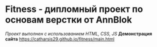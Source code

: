 # Fitness - дипломный проект по основам верстки от AnnBlok
*Проект выполнен с использованием HTML, CSS, JS*
**Демонстрация сайта** https://catharsis29.github.io/fitness/main.html